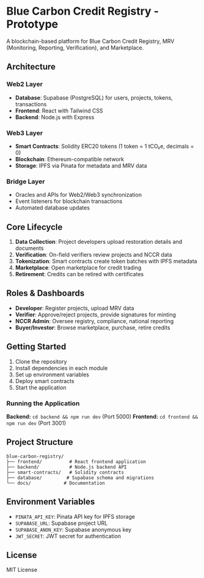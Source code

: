 # Blue Carbon Credit Registry - Prototype

A blockchain-based platform for Blue Carbon Credit Registry, MRV (Monitoring, Reporting, Verification), and Marketplace.

## Architecture

### Web2 Layer
- **Database**: Supabase (PostgreSQL) for users, projects, tokens, transactions
- **Frontend**: React with Tailwind CSS
- **Backend**: Node.js with Express

### Web3 Layer
- **Smart Contracts**: Solidity ERC20 tokens (1 token = 1 tCO₂e, decimals = 0)
- **Blockchain**: Ethereum-compatible network
- **Storage**: IPFS via Pinata for metadata and MRV data

### Bridge Layer
- Oracles and APIs for Web2/Web3 synchronization
- Event listeners for blockchain transactions
- Automated database updates

## Core Lifecycle

1. **Data Collection**: Project developers upload restoration details and documents
2. **Verification**: On-field verifiers review projects and NCCR data
3. **Tokenization**: Smart contracts create token batches with IPFS metadata
4. **Marketplace**: Open marketplace for credit trading
5. **Retirement**: Credits can be retired with certificates

## Roles & Dashboards

- **Developer**: Register projects, upload MRV data
- **Verifier**: Approve/reject projects, provide signatures for minting
- **NCCR Admin**: Oversee registry, compliance, national reporting
- **Buyer/Investor**: Browse marketplace, purchase, retire credits

## Getting Started

1. Clone the repository
2. Install dependencies in each module
3. Set up environment variables
4. Deploy smart contracts
5. Start the application

### Running the Application

**Backend:** `cd backend && npm run dev` (Port 5000)
**Frontend:** `cd frontend && npm run dev` (Port 3001)

## Project Structure

```
blue-carbon-registry/
├── frontend/          # React frontend application
├── backend/           # Node.js backend API
├── smart-contracts/   # Solidity contracts
├── database/         # Supabase schema and migrations
└── docs/            # Documentation
```

## Environment Variables

- `PINATA_API_KEY`: Pinata API key for IPFS storage
- `SUPABASE_URL`: Supabase project URL
- `SUPABASE_ANON_KEY`: Supabase anonymous key
- `JWT_SECRET`: JWT secret for authentication

## License

MIT License